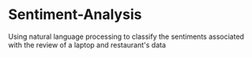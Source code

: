 # Sentiment-Analysis
Using natural language processing to classify the sentiments associated with the review of a laptop and restaurant's data
